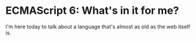 # ECMAScript 6: What's in it for me?

I'm here today to talk about a language that's almost as old
as the web itself is.  
